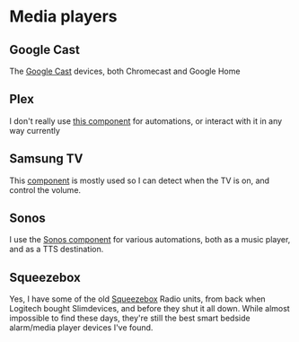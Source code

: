 # Media players

## Google Cast

The [Google Cast](https://home-assistant.io/components/media_player.cast/) devices, both Chromecast and Google Home

## Plex

I don't really use [this component](https://home-assistant.io/components/media_player.plex/) for automations, or interact with it in any way currently

## Samsung TV

This [component](https://home-assistant.io/components/media_player.samsungtv/) is mostly used so I can detect when the TV is on, and control the volume.

## Sonos

I use the [Sonos component](https://home-assistant.io/components/media_player.sonos/) for various automations, both as a music player, and as a TTS destination.

## Squeezebox

Yes, I have some of the old [Squeezebox](https://home-assistant.io/components/media_player.squeezebox/) Radio units, from back when Logitech bought Slimdevices, and before they shut it all down. While almost impossible to find these days, they're still the best smart bedside alarm/media player devices I've found.

